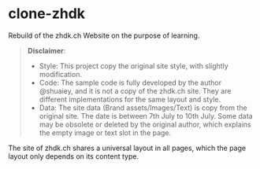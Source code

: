 # clone-zhdk
Rebuild of the zhdk.ch Website on the purpose of learning.

> **Disclaimer**: 
>
> - Style: This project copy the original site style, with slightly modification.
> - Code: The sample code is fully developed by the author @shuaiey, and it is not a copy of the zhdk.ch site. They are different implementations for the same layout and style.
> - Data: The site data (Brand assets/Images/Text) is copy from the original site. The date is between 7th July to 10th July. Some data may be obsolete or deleted by the original author, which explains the empty image or text slot in the page.



The site of zhdk.ch shares a universal layout in all pages, which the page layout only depends on its content type.



